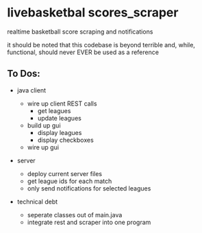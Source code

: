 # livebasketbal scores_scraper
realtime basketball score scraping and notifications

it should be noted that this codebase is beyond terrible and, while, functional, should never EVER be used as a reference

## To Dos:
* java client
  * wire up client REST calls
    * get leagues
    * update leagues
  * build up gui
    * display leagues
    * display checkboxes
  * wire up gui
 
* server
	* deploy current server files
	* get league ids for each match
	* only send notifications for selected leagues
  
* technical debt
  * seperate classes out of main.java
  * integrate rest and scraper into one program

